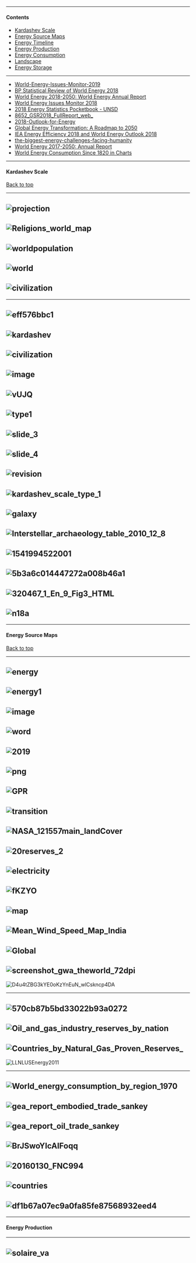 --------------------

#### Contents

- [Kardashev Scale](#kardashev-scale)
- [Energy Source Maps](#energy-source-maps)
- [Energy Timeline](#energy-timeline)
- [Energy Production](#energy-production)
- [Energy Consumption](#energy-consumption)
- [Landscape](#landscape)
- [Energy Storage](#energy-storage)


-------------------------------------------------------------------------------------------------------------------

- [World-Energy-Issues-Monitor-2019](https://www.worldenergy.org/wp-content/uploads/2019/02/1.-World-Energy-Issues-Monitor-2019-Interactive-Full-Report.pdf)
- [BP Statistical Review of World Energy 2018](https://www.bp.com/content/dam/bp/business-sites/en/global/corporate/pdfs/energy-economics/statistical-review/bp-stats-review-2018-full-report.pdf)
- [World Energy 2018-2050: World Energy Annual Report ](http://peakoilbarrel.com/world-energy-2018-2050-world-energy-annual-report-part-1/)
- [World Energy
Issues Monitor 2018](https://www.worldenergy.org/wp-content/uploads/2018/05/Issues-Monitor-2018-HQ-Final.pdf)
- [2018 Energy Statistics Pocketbook - UNSD](https://unstats.un.org/unsd/energy/pocket/2018/2018pb-web.pdf)
- [8652_GSR2018_FullReport_web_](http://www.ren21.net/wp-content/uploads/2018/06/17-8652_GSR2018_FullReport_web_-1.pdf)
- [2018-Outlook-for-Energy](https://corporate.exxonmobil.com/en/~/media/Global/Files/outlook-for-energy/2018-Outlook-for-Energy.pdf)
- [Global Energy Transformation: A Roadmap to 2050](https://www.irena.org/-/media/Files/IRENA/Agency/Publication/2018/Apr/IRENA_Report_GET_2018.pdf)
- [IEA Energy Efficiency 2018 and
World Energy Outlook 2018](https://www.eceee.org/static/media/uploads/site-2/Events/181127PolicySeminar/kevin_lane_seminar_27nov.pdf)
- [the-biggest-energy-challenges-facing-humanity](http://www.bbc.com/future/story/20170313-the-biggest-energy-challenges-facing-humanity)
- [World Energy 2017-2050: Annual Report ](https://content.csbs.utah.edu/~mli/2017/World%20Energy%202017-2050.pdf)
- [World Energy Consumption Since 1820 in Charts](https://ourfiniteworld.com/2012/03/12/world-energy-consumption-since-1820-in-charts/)

------------------

#### Kardashev Scale

[Back to top](#contents)

----------------
![projection](https://www.mapsofworld.com/large-world-map-in-robinson-projection.jpg)
-----------
![Religions_world_map](https://www.worldometers.info/img/Religions_world_map.gif)
-----------
![worldpopulation](http://population.city/images/worldpopulation.jpg)
--------------
![world](https://www.visualcapitalist.com/wp-content/uploads/2018/09/world-map-share.png)
-------------
![civilization](http://image.slidesharecdn.com/5keyelementsofcivilization-130925131115-phpapp01/95/5-key-elements-of-civilization-18-638.jpg)
-----------
-----------------
![eff576bbc1](https://imgv2-2-f.scribdassets.com/img/document/365890560/original/eff576bbc1/1532671665?v=1)
-------------
![kardashev](https://www.52-insights.com/wp-content/uploads/2018/03/kardashev.jpg)
-------------
![civilization](https://thefutureworld.org/wp-content/uploads/2019/03/type3-civilization-2.jpg)
-------------
![image](https://media.springernature.com/lw785/springer-static/image/chp%3A10.1007%2F978-3-319-46557-9_8/MediaObjects/192832_2_En_8_Fig2_HTML.gif)
------------
![vUJQ](https://miro.medium.com/max/898/1*nuypllLGRVoeoeWZ5-vUJQ.png)
---------
![type1 ](https://images.slideplayer.com/24/7352871/slides/slide_2.jpg)
-------------
![slide_3](https://images.slideplayer.com/24/7352871/slides/slide_3.jpg)
-------------
![slide_4](https://images.slideplayer.com/24/7352871/slides/slide_4.jpg)
-------------
![revision](https://vignette.wikia.nocookie.net/factpile/images/a/aa/Kardashev_Civilization_Chart.png/revision/latest?cb=20130613083928)
-------------
![kardashev_scale_type_1](https://www.futuretimeline.net/23rdcentury/images/kardashev_scale_type_1.jpg)
-------------
![galaxy](https://dothemath.ucsd.edu/wp-content/uploads/2011/07/galaxy.png)
-------------
![Interstellar_archaeology_table_2010_12_8](https://home.fnal.gov/~carrigan/infrared_astronomy/Interstellar_archaeology_table_2010_12_8.png)
-------------

![1541994522001](https://i.warosu.org/data/sci/img/0101/34/1541994522001.jpg)
-------------
![5b3a6c014447272a008b46a1](https://i1.wp.com/cosmological.in/wp-content/uploads/2019/02/5b3a6c014447272a008b46a1.png?resize=1000%2C467&ssl=1)
-------------
![320467_1_En_9_Fig3_HTML](https://media.springernature.com/original/springer-static/image/chp%3A10.1007%2F978-3-319-05062-1_9/MediaObjects/320467_1_En_9_Fig3_HTML.gif)
-------------
![n18a](http://www.astro.sunysb.edu/lattimer/AST248/n18a.gif)
-------------------------------------------------------------------------------------------------------------------
-------------------------------------------------------------------------------------------------------------------
#### Energy Source Maps

[Back to top](#contents)

-----------------
![energy](http://www.venturemagazine.me/wp-content/uploads/2019/03/WEF-energy-1.png)
-------------
![energy1](http://www.venturemagazine.me/wp-content/uploads/2019/03/WEF-energy-2.png)
-------------
![image](https://energypost.eu/wp-content/uploads/2019/01/word-image-5.png)
-------------
![word](https://energypost.eu/wp-content/uploads/2019/01/word-image-4.png)
-------------
![2019](https://energypost.eu/wp-content/uploads/2019/01/word-image-6.png)
-------------
![png](https://energypost.eu/wp-content/uploads/2019/01/word-image-8.png)
-------------
![GPR](https://32zn56499nov99m251h4e9t8-wpengine.netdna-ssl.com/wp-content/uploads/2018/11/GPR-PI-map-1.jpg)
-------------
![transition](http://reports.weforum.org/fostering-effective-energy-transition-2019/files/2019/03/F6.png)
-------------
![NASA_121557main_landCover](https://upload.wikimedia.org/wikipedia/commons/5/5c/NASA_121557main_landCover.jpg)
-------------
![20reserves_2](https://www.worldcoal.org/sites/default/files/Location%20of%20the%20world%27s%20main%20fossil%20fuel%20reserves_2.jpg)
-------------
![electricity](https://previews.123rf.com/images/neyro2008/neyro20081605/neyro2008160500128/57119884-fuel-power-and-renewable-energy-generation-infographics-power-generation-infographic-electricity-ene.jpg)
-------------
![fKZYO](http://i.imgur.com/fKZYO.jpg)
-------------
![map](https://www.pv-magazine.com/wp-content/uploads/2018/11/map.png)
-------------
![Mean_Wind_Speed_Map_India](https://upload.wikimedia.org/wikipedia/commons/7/72/Mean_Wind_Speed_Map_India.png)
-------------
![Global](https://upload.wikimedia.org/wikipedia/commons/6/64/Mean-wind-speed-map-china-Global-Wind-Atlas.png)
-------------
![screenshot_gwa_theworld_72dpi](https://globalwindatlas.info/pics/screenshot_gwa_theworld_72dpi.jpg)
-------------
![D4u4tZBG3kYE0oKzYnEuN_wlCskncp4DA](https://2.bp.blogspot.com/-AomHe1eE2MM/VugsQB2BCjI/AAAAAAAAEnI/D4u4tZBG3kYE0oKzYnEuN_wlCskncp4DA/s1600/World_proved_crude-Oil_reserves.png)

-------------
![570cb87b5bd33022b93a0272](http://static1.squarespace.com/static/56eddde762cd9413e151ac92/570cb87b5bd33022b93a0272/570cc1cf5bd33022b93b9a69/1460463783455/?format=1500w)
-------------
![Oil_and_gas_industry_reserves_by_nation](https://upload.wikimedia.org/wikipedia/commons/6/6c/Oil_and_gas_industry_reserves_by_nation.png)
-------------
![Countries_by_Natural_Gas_Proven_Reserves_](https://upload.wikimedia.org/wikipedia/commons/thumb/a/a6/Countries_by_Natural_Gas_Proven_Reserves_%282014%29.svg/1280px-Countries_by_Natural_Gas_Proven_Reserves_%282014%29.svg.png)
------------
![LLNLUSEnergy2011](https://upload.wikimedia.org/wikipedia/commons/thumb/6/6c/LLNLUSEnergy2011.png/1280px-LLNLUSEnergy2011.png)

------------

![World_energy_consumption_by_region_1970](https://upload.wikimedia.org/wikipedia/commons/d/da/World_energy_consumption_by_region_1970-2025.png)
-----------
![gea_report_embodied_trade_sankey](http://www.sankey-diagrams.com/wp-content/gallery/x_sankey_213/gea_report_embodied_trade_sankey.PNG)
----------
![gea_report_oil_trade_sankey](http://www.sankey-diagrams.com/wp-content/gallery/x_sankey_213/gea_report_oil_trade_sankey.PNG)
---------
![BrJSwoYIcAIFoqq](https://pbs.twimg.com/media/BrJSwoYIcAIFoqq.jpg)
-------
![20160130_FNC994](https://www.economist.com/sites/default/files/imagecache/original-size/images/print-edition/20160130_FNC994.png)
--------
![countries](http://2oqz471sa19h3vbwa53m33yj-wpengine.netdna-ssl.com/wp-content/uploads/2018/03/countries-exports-1200px.png)
-------------
![df1b67a07ec9a0fa85fe87568932eed4](https://i.pinimg.com/originals/df/1b/67/df1b67a07ec9a0fa85fe87568932eed4.png)
-------------
------------------
#### Energy Production


-----------------
![solaire_va](https://www.engie.com/wp-content/uploads/2018/04/engie-map-solaire_va.jpg)
-------------
![]()
-------------
![]()
-------------
![]()
-------------
![]()
-------------
![]()
-------------
![]()
-------------
![]()
-------------
![]()
-------------
![]()
-------------
![]()
-------------
![]()
-------------
![]()
-------------
![]()
-------------
![]()
-------------
![]()
-------------
![]()
-------------
![]()
-------------
![]()
-------------------------------------------------------------------------------------------------------------------
-------------------------------------------------------------------------------------------------------------------

#### Energy Timeline

[Back to top](#contents)

-----------------------
![8b7eb144b993128b7c207526a26b57d2](https://i.pinimg.com/originals/8b/7e/b1/8b7eb144b993128b7c207526a26b57d2.jpg)
-------------
![kardashev](https://thecommongreen.files.wordpress.com/2018/01/kardashev.png?w=676)
-------------
![US_consumption_1635](https://www.wou.edu/las/physci/GS361/graphics/US_consumption_1635-2000.jpg)
-------------
![vbeHRXfG2PU_UblaosnVHC_uITHe9aqIg](https://3.bp.blogspot.com/-8d-aek6RxdI/VwJnv6nSDVI/AAAAAAABH6w/vbeHRXfG2PU_UblaosnVHC_uITHe9aqIg/s1600/energyhistory.png)
-------------
![slide_4](https://images.slideplayer.com/33/8141666/slides/slide_4.jpg)
-------------
![log](https://dothemath.ucsd.edu/wp-content/uploads/2011/07/us-log.png)
-------------
![speed_1](https://futurist.typepad.com/my_weblog/images/speed_1.jpg)
-------------


![resources](https://image.slidesharecdn.com/renewableenergy2-160513120310/95/renewable-energy-resources-7-638.jpg?cb=1463289595)
-------------
![81465792](https://www.altenergymag.com/images/upload/images/81465792(1).jpg)
-------------
![F289973EF027DD715DDFCCC26749B19BBE9C0F83](https://www.irena.org/-/media/Images/IRENA/Agency/Press-Release/2018/Apr/Cap20112017.jpg?la=en&hash=F289973EF027DD715DDFCCC26749B19BBE9C0F83)
-------------
![]()
-------------
![]()
-------------
![]()
-------------
![]()
-------------
![]()
-------------
![]()
-------------
![]()
-------------
![]()
-------------
![]()
-------------
![]()
-------------
![]()
-------------
![]()
-------------
![]()
-------------
![]()
-------------
![]()
-------------
![]()
-------------
![]()
-------------
![]()
-------------
![]()
-------------
![]()
-------------------------------------------------------------------------------------------------------------------
-------------------------------------------------------------------------------------------------------------------
#### Energy Consumption

[Back to top](#contents)

---------------------------
![consumption_564b5e7af30f3](https://thumbnails-visually.netdna-ssl.com/world-energy-consumption_564b5e7af30f3.png)
----------------
![production](https://image.slidesharecdn.com/energyproductionconsumption-140708084901-phpapp01/95/energy-production-consumption-11-638.jpg?cb=1404810895)
-----------
![renewables](https://gailtheactuary.files.wordpress.com/2013/03/world-fuel-consumption-including-renewables.png)
-------------
![3a](http://www.carbonbrief.org/wp-content/uploads/2015/10/3a.jpg)
-------------
![sources](https://www.nrcan.gc.ca/sites/www.nrcan.gc.ca/files/energy/energy_fact/main-sources-uses-canada.png)
-------------
![main](https://www.eia.gov/todayinenergy/images/2017.09.14/main.png)
-------------
![Total_World_Energy_Consumption_by_Source_2013](https://upload.wikimedia.org/wikipedia/commons/b/b6/Total_World_Energy_Consumption_by_Source_2013.png)
-------------
![consumption](https://www.eia.gov/energyexplained/images/charts/primary-energy-consumption-by-source-history.png)
-------------
![GRAPHchinainstalledpowergenerationcapacityv2](https://www.iea.org/media/publications/weo/GRAPHchinainstalledpowergenerationcapacityv2.png)
-------------
![world](http://www2.balticuniv.uu.se/images/stories/SBRupdate/Chapter-2/world-energy-demand-710.png)
-------------
![WorldPrimaryEnergy2017_pies](http://www.columbia.edu/~mhs119/EnergyConsump/WorldPrimaryEnergy2017_pies.png)
-------------

![US_energy_consumption_by_sector](https://upload.wikimedia.org/wikipedia/commons/thumb/0/01/US_energy_consumption_by_sector.svg/640px-US_energy_consumption_by_sector.svg.png)
-------------
![uploads](http://instituteforenergyresearch.org/wp-content/uploads/2018/03/BP1-1.png)
-------------
![EnergyConsumption2017](https://www.americangeosciences.org/sites/default/files/styles/ci__650_x_430_/public/CI-EnergyConsumption2017-1000-661px.jpg?itok=ijldMbQJ)
-------------

![consumption](https://ourworldindata.org/exports/wind-energy-consumption-terawatt-hours-twh_v1_850x600.svg)
-------------
![worldenergy2](http://sustainablerace.com/wp-content/uploads/2013/07/worldenergy2.png)
-------------
![demand](http://www.ichorcoal.com/media/27356/Primary-energy-demand.jpg)
-------------

![2015](http://www.carbonbrief.org/wp-content/uploads/2015/10/2a.jpg)
-------------
![Econsump](http://www.columbia.edu/~mhs119/EnergyConsump/Econsump.png)
-------------
![consumption](https://2lffqo2moysixpyb349z0bj6-wpengine.netdna-ssl.com/wp-content/uploads/2019/01/energy-consumption-by-source-2017.jpg)
-------------

![GlobalEnergyConsumpPct](http://www.columbia.edu/~mhs119/EnergyConsump/GlobalEnergyConsumpPct.png)
-------------
![Global_Resources_Future_Energy_Oil_Consumption](https://assets.geoexpro.com/uploads/ed2d7f34-a92e-4d4e-99b1-333745756d11/Global_Resources_Future_Energy_Oil_Consumption.jpg)
-------------
![slide_1](https://images.slideplayer.com/32/9903763/slides/slide_1.jpg)
-------------
![Global_energy_potential_perez_2009_en](http://waitbutwhy.com/wp-content/uploads/2014/05/Global_energy_potential_perez_2009_en.svg_.png)
-------------
![solarresources](https://nucleuswealth.com/wp-content/uploads/2017/03/solarresources.png)
-------------
![GRAPHchangeinprimaryenergydemand](https://www.iea.org/media/publications/weo/GRAPHchangeinprimaryenergydemand.png)
-------------
![Figure_6](http://www.ren21.net/wp-content/uploads/2018/06/Figure_6.jpg)
-------------
![earthsolar](https://www.nextbigfuture.com/wp-content/uploads/2012/05/earthsolar-4-730x430.png)
-------------
![4_1528791489](http://recap.asia/common/uploaded_files/visual/4_1528791489.jpg)
-------------
![94PIdVcG5da6VmU3q8ILyA](https://cdn-images-1.medium.com/max/1200/1*94PIdVcG5da6VmU3q8ILyA.png)
-------------
![]()
-------------
![]()
-------------
![]()
-------------
![]()
-------------
![]()
-------------
![]()
-------------
![]()
-------------
![]()
-------------
![]()
-------------
![]()
-------------
![]()
-------------
![]()
-------------
![]()
-------------
![]()
-------------------------------------------------------------------------------------------------------------------
-------------------------------------------------------------------------------------------------------------------
#### Landscape

[Back to top](#contents)

-----------
![55AFC0D85E22350FA47474888D6CCB0E116DB4C1](https://www.irena.org/-/media/Images/IRENA/Agency/Article/2017/Dec/Innovation-landscape.JPG?la=en&hash=55AFC0D85E22350FA47474888D6CCB0E116DB4C1)
-------------
![our_changing_energy_landscape2](https://www.spenergynetworks.co.uk/userfiles/image/our_changing_energy_landscape2.png)
-------------
![Selected_Energy_Management_Platform_Providers_Within_the_Building_Energy_Landscape_1518_626_85](https://assets.greentechmedia.com/assets/content/cache/made/assets/content/cache/remote/https_dqbasmyouzti2.cloudfront.net/content/images/articles/Selected_Energy_Management_Platform_Providers_Within_the_Building_Energy_Landscape_1518_626_85.jpg)
-------------
![WEI2018](https://www.climateforesight.eu/wp-content/uploads/2018/08/IEA-WEI2018-energy-investment.png)
-------------
![Electricity](https://www.openelectricitymarket.sg/wcm/connect/oem/2b35dcad-195a-42c6-a6a4-05164f88059f/1/How-Electricity-Market-Works.png?MOD=AJPERES&CVID=)
-------------
![RTS63L71](https://assets.weforum.org/wp-content/uploads/2015/12/RTS63L71.jpg)
-------------
![Screen](https://www.kiwipowered.com/wp-content/uploads/2018/04/Screen-Shot-2018-04-05-at-15.32.09-2.png)
-------------
![segmentation](https://www.alliedmarketresearch.com/images/solar-energy-market-segmentation.jpeg)
-------------
![solar-energy-battery-storage-market.pn](https://cmfemarket.files.wordpress.com/2018/11/solar-energy-battery-storage-market.png?w=800)
-------------
![frequency](https://industrydailyobserver.com/wp-content/uploads/2019/04/global-variable-frequency-drives-market.png)
-------------
![market](https://data.bloomberglp.com/professional/sites/24/Corporate-clean-energy-market-outlook-2019-2.jpg)
-------------
![electricity-markets-in-presence-of-renewables-Most-of-the-liberalized](https://www.researchgate.net/profile/Asma_Aziz/publication/320554273/figure/fig1/AS:552198098649088@1508665694554/Classification-of-electricity-markets-in-presence-of-renewables-Most-of-the-liberalized.png)
-------------
![20Waste](https://www.mordorintelligence.com/images_db/RD_Images/Global%20Waste-to-Energy%20Market.png)
-------------
![photovoltaic](https://www.alliedmarketresearch.com/images/global-solar-photovoltaic-PV-panels-market-segmentation.JPG)
-------------
![market](https://www.gminsights.com/assets/img/concentrated-solar-power-market-industry-coverage.png)
-------------
![slide_2](https://images.slideplayer.com/9/2516607/slides/slide_2.jpg)
-------------
![Storage](https://www.zionmarketresearch.com/content/uploadedimages/Energy-Storage-Systems-Market.png)
-------------
![20100726001104_0](https://res.heraldm.com/content/image/2010/07/26/20100726001104_0.jpg)
-------------
![3](http://www.corporate-value.com/sites/default/files/3.png)
-------------
![energy](http://harborresearch.com/wp-content/uploads/sites/8/2017/06/energy-value.png)
-------------
![https_dqbasmyouzti2](https://assets.greentechmedia.com/assets/content/cache/made/assets/content/cache/remote/https_dqbasmyouzti2.cloudfront.net/content/images/articles/AEE_US_Advanced_Energy_Graph_1354_680_80.jpg)
-------------
![08614b37dd87fa3af9fad181eacf7a64](https://i.pinimg.com/originals/08/61/4b/08614b37dd87fa3af9fad181eacf7a64.jpg)
-------------
![clients](http://www.eai.in/ref/services/img/clients.gif)
-------------
![YUrkCIgApgpWMly2C4f](https://cdn-images-1.medium.com/max/1200/1*YUrkCIgApgpWMly2C4f-Jg.jpeg)
-------------
![lightsource](https://www.bp.com/content/dam/bp/business-sites/en/global/corporate/images-jpg-png/what-we-do/ar2018-lightsource-map.jpg.img.3840.medium.jpg)
-------------
![solarcapacitylead](https://www.cleanenergywire.org/sites/default/files/styles/large/public/images/factsheet/solarcapacitylead.png?itok=C66_YJhJ)
-------------
![00355_ex2b](https://www.strategy-business.com/media/image/00355_ex2b.gif)
-------------
![Energy-employers-map-Fall-2015](https://centers.fuqua.duke.edu/edge/wp-content/uploads/sites/11/2015/10/Energy-employers-map-Fall-2015.jpg)
-------------
![slide_4](https://images.slideplayer.com/86/14215498/slides/slide_4.jpg)
-------------
![S2352467717300930](https://ars.els-cdn.com/content/image/1-s2.0-S2352467717300930-gr2.jpg)
-------------
![1555926949](http://www.abnewswire.com/pressreleases/wp-content/uploads/2019/04/1555926949.png)
-------------
![Energy-storage-market-map-export-3000x2250](https://s3.amazonaws.com/cbi-research-portal-uploads/2018/07/27171831/Energy-storage-market-map-export-3000x2250-1024x768.png)
-------------
![ILLUS_BATTERY_IP_LANDSCAPE_MarketSegments_IPplayers_KNOWMADE_June2018](https://www.knowmade.com/wp-content/uploads/2018/06/ILLUS_BATTERY_IP_LANDSCAPE_MarketSegments_IPplayers_KNOWMADE_June2018.jpg)
-------------
![overview](https://www.aemo.com.au/-/media/Images/Infographics/2016/NEM-overview.png?h=273&w=617&hash=FAA3337A2080A3E22548894F8F61C89E8F15234D)
-------------
![energy](http://venturesafrica.com/wp-content/uploads/2016/03/energy.jpg)
-------------
![Energy%20Storage%20Systems%20Market%202014-%202022%20](https://www.alliedmarketresearch.com/images/Energy%20Storage%20Systems%20Market%202014-%202022%20(2).jpg)
-------------
![lithium-ion-battery-market-industry-coverage](https://www.gminsights.com/assets/img/lithium-ion-battery-market-industry-coverage.png)
-------------
![deployedcapacitygraph_1_5_700](http://energystorage.org/system/files/attachments/deployedcapacitygraph_1_5_700.jpg)
-------------
![PriceRedoxFlowBatteries](https://www.jcesr.org/wp-content/uploads/sites/57/2016/03/PriceRedoxFlowBatteries.png)
-------------
![2018_Infographic1_enincon](https://enincon.com/wp-content/uploads/2018/01/BESS-Market-in-India-2018_Infographic1_enincon.jpg)
-------------
![6OMcbAiMOiaC_gRB](https://cdn-images-1.medium.com/max/800/0*6OMcbAiMOiaC_gRB.png)
-------------
![ZangT3mSfrXaV1YA](https://cdn-images-1.medium.com/max/800/0*ZangT3mSfrXaV1YA.jpg)
-------------
![q5r9IHJGR5rXu7BIJ225jg](https://cdn-images-1.medium.com/max/2560/1*q5r9IHJGR5rXu7BIJ225jg.png)
-------------
![]()
-------------
![]()
-------------
![]()
-------------
![]()
-------------
![]()
-------------
![]()
-------------
![]()
-------------
![]()
-------------------------------------------------------------------------------------------------------------------
-------------------------------------------------------------------------------------------------------------------

#### Energy Storage

[Back to top](#contents)

-------------
![electricity](https://www.cleanenergywire.org/sites/default/files/styles/lightbox_image/public/images/dossier/electricity-storage-needs-irena.jpg?itok=NOIaUSo7)
-------------
![storage](https://energypost.eu/wp-content/uploads/2015/11/Ramez-storage-9.jpg)
-------------
![3A10](https://media.springernature.com/original/springer-static/image/art%3A10.1007%2Fs38311-013-0034-6/MediaObjects/38311_2013_34_Fig4_HTML.gif)
-------------
![]()
-------------
![sustainable](http://www.catsense.eu/media/110838/sustainable-energy-future.jpg?width=500&height=375)
-------------
![]()
-------------
![9de3f2efba924d1cd6e28798d3d45783cf1b904f](https://isoi02addon0o9kfprod.blob.core.windows.net/cache/9/d/e/3/f/2/9de3f2efba924d1cd6e28798d3d45783cf1b904f.jpg)
-------------
![]()
-------------
![]()
-------------
![]()
-------------
![]()
-------------
![]()
-------------
![]()
-------------
![]()
------------

-------------------------------------------------------------------------------------------------------------------
-------------------------------------------------------------------------------------------------------------------

![9de3f2efba924d1cd6e28798d3d45783cf1b904f](https://isoi02addon0o9kfprod.blob.core.windows.net/cache/9/d/e/3/f/2/9de3f2efba924d1cd6e28798d3d45783cf1b904f.jpg)
-------------
![]()
-------------
![]()
-------------
![]()
-------------
![]()
-------------
![]()
-------------
![]()
-------------
![]()
------------
-------------
![]()
-------------
![]()
-------------
![]()
-------------
![]()
-------------
![]()
-------------
![]()
-------------
![]()
------------
-------------
![]()
-------------
![]()
-------------
![]()
-------------
![]()
-------------
![]()
-------------
![]()
-------------
![]()
---------------

-------------------------------------------------------------------------------------------------------------------
[Back to top](#contents)

-------------------------------------------------------------------------------------------------------------------
